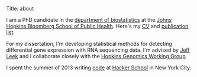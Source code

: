 Title: about

I am a PhD candidate in the [department of biostatistics](http://biostat.jhsph.edu) at the [Johns Hopkins Bloomberg School of Public Health](http://jhsph.edu). Here's my [CV](http://biostat.jhsph.edu/~afrazee/CV.pdf) and [publication list](publications.html).

For my dissertation, I'm developing statistical methods for detecting differential gene expression with RNA sequencing data.  I'm advised by [Jeff Leek](http://www.biostat.jhsph.edu/~jleek/research.html) and I collaborate closely with the [Hopkins Genomics Working Group](http://www.biostat.jhsph.edu/genomics/). 

I spent the summer of 2013 writing [code](https://github.com/alyssafrazee) at [Hacker School](https://www.hackerschool.com/) in New York City. 
